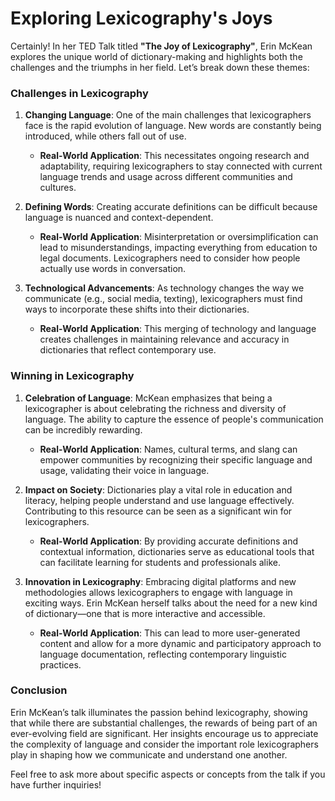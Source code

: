 # **Exploring Lexicography's Joys**

Certainly! In her TED Talk titled **"The Joy of Lexicography"**, Erin McKean explores the unique world of dictionary-making and highlights both the challenges and the triumphs in her field. Let’s break down these themes:

### Challenges in Lexicography

1. **Changing Language**: One of the main challenges that lexicographers face is the rapid evolution of language. New words are constantly being introduced, while others fall out of use. 

   - **Real-World Application**: This necessitates ongoing research and adaptability, requiring lexicographers to stay connected with current language trends and usage across different communities and cultures.

2. **Defining Words**: Creating accurate definitions can be difficult because language is nuanced and context-dependent. 

   - **Real-World Application**: Misinterpretation or oversimplification can lead to misunderstandings, impacting everything from education to legal documents. Lexicographers need to consider how people actually use words in conversation.

3. **Technological Advancements**: As technology changes the way we communicate (e.g., social media, texting), lexicographers must find ways to incorporate these shifts into their dictionaries.

   - **Real-World Application**: This merging of technology and language creates challenges in maintaining relevance and accuracy in dictionaries that reflect contemporary use.

### Winning in Lexicography

1. **Celebration of Language**: McKean emphasizes that being a lexicographer is about celebrating the richness and diversity of language. The ability to capture the essence of people's communication can be incredibly rewarding. 

   - **Real-World Application**: Names, cultural terms, and slang can empower communities by recognizing their specific language and usage, validating their voice in language.

2. **Impact on Society**: Dictionaries play a vital role in education and literacy, helping people understand and use language effectively. Contributing to this resource can be seen as a significant win for lexicographers. 

   - **Real-World Application**: By providing accurate definitions and contextual information, dictionaries serve as educational tools that can facilitate learning for students and professionals alike.

3. **Innovation in Lexicography**: Embracing digital platforms and new methodologies allows lexicographers to engage with language in exciting ways. Erin McKean herself talks about the need for a new kind of dictionary—one that is more interactive and accessible.

   - **Real-World Application**: This can lead to more user-generated content and allow for a more dynamic and participatory approach to language documentation, reflecting contemporary linguistic practices.

### Conclusion

Erin McKean’s talk illuminates the passion behind lexicography, showing that while there are substantial challenges, the rewards of being part of an ever-evolving field are significant. Her insights encourage us to appreciate the complexity of language and consider the important role lexicographers play in shaping how we communicate and understand one another. 

Feel free to ask more about specific aspects or concepts from the talk if you have further inquiries!